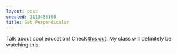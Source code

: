 ```yaml
--- 
layout: post
created: 1113458100
title: Get Perpendicular
---
```

Talk about cool education!  Check <a href="http://www.hitachigst.com/hdd/research/recording_head/pr/PerpendicularAnimation.html">this out</a>.  My class will definitely be watching this.
